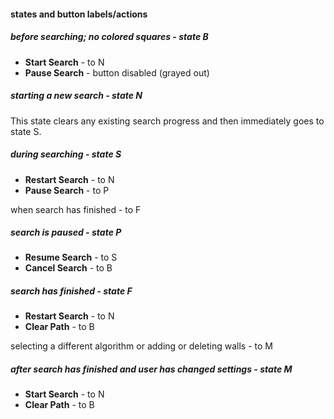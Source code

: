 #### states and button labels/actions

##### before searching; no colored squares - state B
- **Start Search** - to N
- **Pause Search** - button disabled (grayed out)

##### starting a new search - state N
This state clears any existing search progress and then immediately goes to state S.

##### during searching - state S
- **Restart Search** - to N
- **Pause Search** - to P

when search has finished - to F

##### search is paused - state P
- **Resume Search** - to S
- **Cancel Search** - to B

##### search has finished - state F
- **Restart Search** - to N
- **Clear Path** - to B

selecting a different algorithm or adding or deleting walls - to M

##### after search has finished and user has changed settings - state M
- **Start Search** - to N
- **Clear Path** - to B
